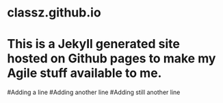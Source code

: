 # classz.github.io
# This is a Jekyll generated site hosted on Github pages to make my Agile stuff available to me.

#Adding a line
#Adding another line
#Adding still another line